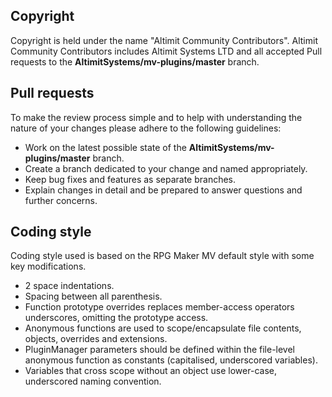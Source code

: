 ## Copyright

Copyright is held under the name "Altimit Community Contributors". Altimit Community Contributors includes Altimit Systems LTD and all accepted Pull requests to the **AltimitSystems/mv-plugins/master** branch.

## Pull requests

To make the review process simple and to help with understanding the nature of your changes please adhere to the following guidelines:

- Work on the latest possible state of the **AltimitSystems/mv-plugins/master** branch.
- Create a branch dedicated to your change and named appropriately.
- Keep bug fixes and features as separate branches.
- Explain changes in detail and be prepared to answer questions and further concerns.

## Coding style

Coding style used is based on the RPG Maker MV default style with some key modifications.

- 2 space indentations.
- Spacing between all parenthesis.
- Function prototype overrides replaces member-access operators underscores, omitting the prototype access.
- Anonymous functions are used to scope/encapsulate file contents, objects, overrides and extensions.
- PluginManager parameters should be defined within the file-level anonymous function as constants (capitalised, underscored variables).
- Variables that cross scope without an object use lower-case, underscored naming convention.

